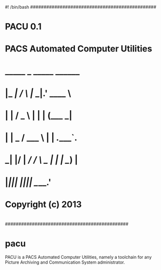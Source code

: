 #! /bin/bash
###############################################
#   PACU 0.1
#       PACS Automated Computer Utilities
#    _____          _       _____   ______   
#   |_   _|        / \     |_   _|.' ____ \  
#     | |         / _ \      | |  | (___ \_| 
#     | |   _    / ___ \     | |   _.____`.  
#    _| |__/ | _/ /   \ \_  _| |_ | \____) | 
#   |________||____| |____||_____| \______.' 
#           Copyright (c) 2013
#   <mribeirodantas at lais.huol.ufrn.br>
#   
##############################################

pacu
====

PACU is a PACS Automated Computer Utilities, namely a toolchain for any Picture Archiving and Communication System administrator.
